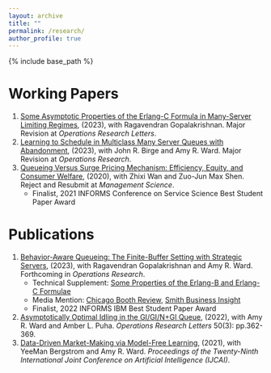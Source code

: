 ```yaml
---
layout: archive
title: ""
permalink: /research/
author_profile: true
---
```

{% include base_path %} 


# Working Papers
1. [Some Asymptotic Properties of the Erlang-C Formula in Many-Server Limiting Regimes](https://arxiv.org/abs/2304.13845), (2023), with Ragavendran Gopalakrishnan. Major Revision at *Operations Research Letters*.
2. [Learning to Schedule in Multiclass Many Server Queues with Abandonment](https://papers.ssrn.com/sol3/papers.cfm?abstract_id=4090021), (2023), with John R. Birge and Amy R. Ward. Major Revision at *Operations Research*. 
3. [Queueing Versus Surge Pricing Mechanism: Efficiency, Equity, and Consumer Welfare](https://papers.ssrn.com/sol3/papers.cfm?abstract_id=3699134), (2020), with Zhixi Wan and Zuo-Jun Max Shen. Reject and Resubmit at *Management Science*. 
   - Finalist, 2021 INFORMS Conference on Service Science Best Student Paper Award


# Publications 
1. [Behavior-Aware Queueing: The Finite-Buffer Setting with Strategic Servers](https://pubsonline.informs.org/doi/10.1287/opre.2023.2487), (2023), with Ragavendran Gopalakrishnan and Amy R. Ward. Forthcoming in *Operations Research*.
   - Technical Supplement: [Some Properties of the Erlang-B and Erlang-C Formulae](https://papers.ssrn.com/abstract_id=4430477)
   - Media Mention: [Chicago Booth Review](https://www.chicagobooth.edu/review/secrets-wait-loss), [Smith Business Insight](https://smith.queensu.ca/insight/content/Customer-Wait-Times-Are-No-Idle-Concern.php)
   - Finalist, 2022 INFORMS IBM Best Student Paper Award
2. [Asymptotically Optimal Idling in the GI/GI/N+GI Queue](https://www.sciencedirect.com/science/article/pii/S0167637722000530), (2022), with Amy R. Ward and Amber L. Puha. *Operations Research Letters* 50(3): pp.362-369.
3. [Data-Driven Market-Making via Model-Free Learning](https://www.ijcai.org/Proceedings/2020/0615.pdf), (2021), with YeeMan Bergstrom and Amy R. Ward. *Proceedings of the Twenty-Ninth International Joint Conference on Artificial Intelligence (IJCAI)*.
